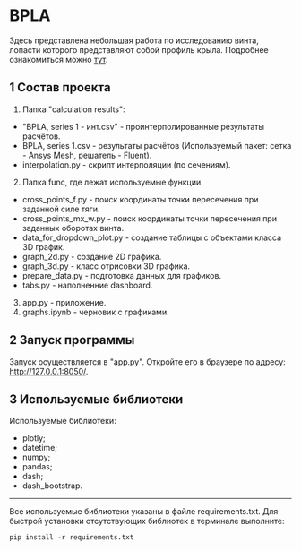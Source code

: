 # BPLA

Здесь представлена небольшая работа по исследованию винта, лопасти которого представляют собой профиль крыла. Подробнее ознакомиться можно [тут](https://hedgedoc.auto-sys.su/px_bhyu2TTapW_uVCvvQzA?both).

## 1 Состав проекта

1. Папка "calculation results":
- "BPLA, series 1 - инт.csv" - проинтерполированные результаты расчётов.
- BPLA, series 1.csv - результаты расчётов (Используемый пакет: сетка - Ansys Mesh, решатель - Fluent).
- interpolation.py - скрипт интерполяции (по сечениям).
2. Папка func, где лежат используемые функции.
- cross_points_f.py - поиск координаты точки пересечения при заданной силе тяги.
- cross_points_mx_w.py - поиск координаты точки пересечения при заданных оборотах винта.
- data_for_dropdown_plot.py - создание таблицы с объектами класса 3D график.
- graph_2d.py - создание 2D графика.
- graph_3d.py - класс отрисовки 3D графика.
- prepare_data.py - подготовка данных для графиков.
- tabs.py - наполненние dashboard.
3. app.py - приложение.
4. graphs.ipynb - черновик с графиками.

## 2 Запуск программы

Запуск осуществляется в "app.py". Откройте его в браузере по адресу: http://127.0.0.1:8050/.

## 3 Используемые библиотеки
Используемые библиотеки:
- plotly;
- datetime;
- numpy;
- pandas;
- dash;
- dash_bootstrap. 
____
Все используемые библиотеки указаны в файле requirements.txt. Для быстрой установки отсутствующих библиотек в терминале выполните: 
```
pip install -r requirements.txt
```